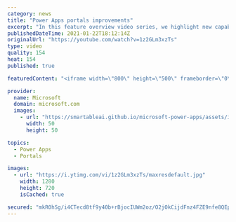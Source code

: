 ```yaml
---
category: news
title: "Power Apps portals improvements"
excerpt: "In this feature overview video series, we highlight new capabilities included in the latest update to Microsoft Power Apps.  Power Apps portals improvements bring new capabilities for makers and developers by providing a new identity management configuration experience with enhanced functionality to"
publishedDateTime: 2021-01-22T18:12:14Z
originalUrl: "https://youtube.com/watch?v=1z2GLm3xzTs"
type: video
quality: 154
heat: 154
published: true

featuredContent: "<iframe width=\"800\" height=\"500\" frameborder=\"0\" src=\"https://www.youtube.com/embed/1z2GLm3xzTs\" allow=\"accelerometer; autoplay; encrypted-media; gyroscope; picture-in-picture\" allowfullscreen></iframe>"

provider:
  name: Microsoft
  domain: microsoft.com
  images:
    - url: "https://smartableai.github.io/microsoft-power-apps/assets/images/organizations/microsoft.com-50x50.jpg"
      width: 50
      height: 50

topics:
  - Power Apps
  - Portals

images:
  - url: "https://i.ytimg.com/vi/1z2GLm3xzTs/maxresdefault.jpg"
    width: 1280
    height: 720
    isCached: true

secured: "mkR0hSg/i4CTecd8tf9y40b+rBjocIUWm2oz/O2jOkCijdFnz4FZE9nfe8QEp4yAuVfSgEo7FK2z8u2GUogZ7Zjxs6SXtVjsusbTZkT8jHsBWbnW13hqdbSa1POUp2IyFWrloCN1oTUZ3h1ScAkn0+hC4Bovb2K2qFlDohNpYGwT/j7ZENI9T8LMmvmOHeE2EMxRn3YJBFh95BFaVJsbC35NR8fwzAC/31xi7BpTort0/lAagiLEB7sDF3jOXp7w4mMCpt+ZV6K9f+YD+GCLpazk9Vrzsg8mQW2Qx+VVc+1AVAfvDvwpHQMPq8mHA7qEEtfYVlE9O/XHRg+lrlXRR/DnxIgcZjHB2CjN2LRufEPff8DYDUxGRjYExUSrAfpui40OUQ72tHhzPAtD0Mz5BqILE1e8Kaif6qUG6ryMicc=;mGjHAEUH/FmCj+1BDusrpA=="
---
```


